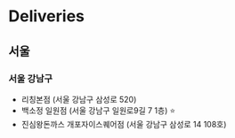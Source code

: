 # Deliveries
## 서울
### 서울 강남구
* 리칭본점 (서울 강남구 삼성로 520)
* 백소정 일원점 (서울 강남구 일원로9길 7 1층) :star:
* 진심왕돈까스 개포자이스퀘어점 (서울 강남구 삼성로 14 108호)
